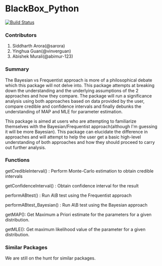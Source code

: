 # BlackBox_Python
[![Build Status](https://travis-ci.org/UBC-MDS/BlackBox_Python.svg?branch=master)](https://travis-ci.org/UBC-MDS/BlackBox_Python)

### Contributors

1. Siddharth Arora(@sarora)
2. Yinghua Guan(@vinverguan)
3. Abishek Murali(@abimur-123)

### Summary

The Bayesian vs Frequentist approach is more of a philosophical debate which this package will not delve into. This package attempts at breaking down the understanding and the underlying assumptions of the 2 approaches and how they compare. The package will run a significance analysis using both approaches based on data provided by the user, compare credible and confidence intervals and finally debunks the understanding of MAP and MLE for parameter estimation.

This package is aimed at users who are attempting to familiarize themselves with the Bayesian/Frequentist approach(although I'm guessing it will be more Bayesian). This package can elucidate the difference in approaches and will attempt to help the user get a basic high-level understanding of both approaches and how they should proceed to carry out further analysis.


### Functions

getCredibleInterval() : Perform Monte-Carlo estimation to obtain credible intervals

getConfidenceInterval() : Obtain confidence interval for the result

performABtest() : Run A\B test using the Frequentist approach

performABtest_Bayesian() : Run A\B test using the Bayesian approach

getMAP(): Get Maximum a Priori estimate for the parameters for a given distribution.

getMLE(): Get maximum likelihood value of the parameter for a given distribution.


### Similar Packages

We are still on the hunt for similar packages.
